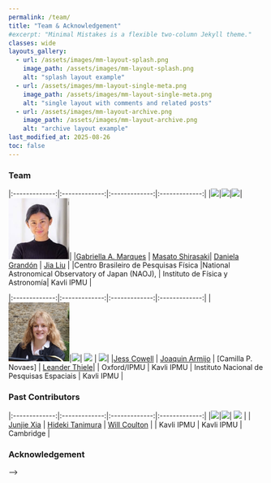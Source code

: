 ```yaml
---
permalink: /team/
title: "Team & Acknowledgement"
#excerpt: "Minimal Mistakes is a flexible two-column Jekyll theme."
classes: wide
layouts_gallery:
  - url: /assets/images/mm-layout-splash.png
    image_path: /assets/images/mm-layout-splash.png
    alt: "splash layout example"
  - url: /assets/images/mm-layout-single-meta.png
    image_path: /assets/images/mm-layout-single-meta.png
    alt: "single layout with comments and related posts"
  - url: /assets/images/mm-layout-archive.png
    image_path: /assets/images/mm-layout-archive.png
    alt: "archive layout example"
last_modified_at: 2025-08-26
toc: false
---
```


<style>
td, th {
   border: none!important;
}
</style>

### Team   

|:-------------:|:-------------:|:-------------:|:-------------:|
|<img src="/assets/images/Gabreilla.png"  style="width: 120px;">|<img src="/assets/images/zack.jpeg"  style="width: 120px;">|<img src="/assets/images/joe.jpg"  style="width: 120px;">|<img src="/assets/images/jia.jpeg"  style="width: 120px;">|
|[Gabriella A. Marques]() | [Masato Shirasaki](https://j-dr.github.io/)| [Daniela Grandón]() | [Jia Liu](https://liuxx479.github.io) |
|Centro Brasileiro de Pesquisas Física  |National Astronomical Observatory of Japan (NAOJ), | Instituto de Física y Astronomía| Kavli IPMU |

|:-------------:|:-------------:|:-------------:|:-------------:|
|<img src="/assets/images/Jess.png"  style="width: 120px;">|<img src="/assets/images/chenze.png"  style="width: 120px;">| <img src="/assets/images/thomas.png"  style="width: 120px;"> | <img src="/assets/images/ben.jpg"  style="width: 120px;">|
|[Jess Cowell](https://inspirehep.net/authors/2618702) | [Joaquin Armijo]() | [Camilla P. Novaes] | [ Leander Thiele]()|
| Oxford/IPMU | Kavli IPMU | Instituto Nacional de Pesquisas Espaciais | Kavli IPMU | 


### Past Contributors  

|:-------------:|:-------------:|:-------------:|:-------------:|
|<img src="/assets/images/junjie.jpeg"  style="width: 120px;">|<img src="/assets/images/hideki.png"  style="width: 120px;">| <img src="/assets/images/will.png"  style="width: 120px;"> |
| [Junjie Xia](https://db.ipmu.jp/member/personal/7035en.html) | [Hideki Tanimura](https://inspirehep.net/authors/1890766) | [Will Coulton](https://www.damtp.cam.ac.uk/person/wrc27)  |
| Kavli IPMU | Kavli IPMU | Cambridge |  



### Acknowledgement

 -->
